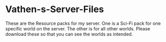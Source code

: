# Vathen-s-Server-Files
These are the Resource packs for my server.  One is a Sci-Fi pack for one specific world on the server.  The other is for all other worlds.  Please download these so that you can see the worlds as intended.
